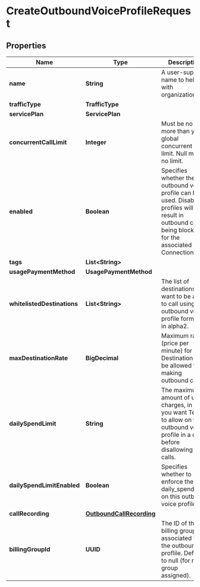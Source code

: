 

# CreateOutboundVoiceProfileRequest


## Properties

| Name | Type | Description | Notes |
|------------ | ------------- | ------------- | -------------|
|**name** | **String** | A user-supplied name to help with organization. |  |
|**trafficType** | **TrafficType** |  |  [optional] |
|**servicePlan** | **ServicePlan** |  |  [optional] |
|**concurrentCallLimit** | **Integer** | Must be no more than your global concurrent call limit. Null means no limit. |  [optional] |
|**enabled** | **Boolean** | Specifies whether the outbound voice profile can be used. Disabled profiles will result in outbound calls being blocked for the associated Connections. |  [optional] |
|**tags** | **List&lt;String&gt;** |  |  [optional] |
|**usagePaymentMethod** | **UsagePaymentMethod** |  |  [optional] |
|**whitelistedDestinations** | **List&lt;String&gt;** | The list of destinations you want to be able to call using this outbound voice profile formatted in alpha2. |  [optional] |
|**maxDestinationRate** | **BigDecimal** | Maximum rate (price per minute) for a Destination to be allowed when making outbound calls. |  [optional] |
|**dailySpendLimit** | **String** | The maximum amount of usage charges, in USD, you want Telnyx to allow on this outbound voice profile in a day before disallowing new calls. |  [optional] |
|**dailySpendLimitEnabled** | **Boolean** | Specifies whether to enforce the daily_spend_limit on this outbound voice profile. |  [optional] |
|**callRecording** | [**OutboundCallRecording**](OutboundCallRecording.md) |  |  [optional] |
|**billingGroupId** | **UUID** | The ID of the billing group associated with the outbound proflile. Defaults to null (for no group assigned). |  [optional] |




